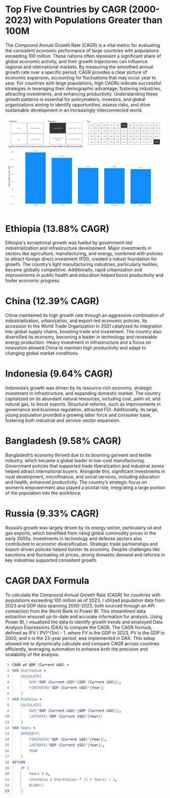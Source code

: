 
# Top Five Countries by CAGR (2000-2023) with Populations Greater than 100M 

The Compound Annual Growth Rate (CAGR) is a vital metric for evaluating the consistent economic performance of large countries with populations exceeding 100 million. These nations often represent a significant share of global economic activity, and their growth trajectories can influence regional and international markets. By measuring the smoothed annual growth rate over a specific period, CAGR provides a clear picture of economic expansion, accounting for fluctuations that may occur year to year. For countries with large populations, high CAGRs indicate successful strategies in leveraging their demographic advantage, fostering industries, attracting investments, and enhancing productivity. Understanding these growth patterns is essential for policymakers, investors, and global organizations aiming to identify opportunities, assess risks, and drive sustainable development in an increasingly interconnected world.

![Dashboard_upload](https://github.com/brianoliver20/World-Bank-API/blob/35862f16351086f7c0acfed7d991e54cae9e5adf/Top%20Five%20Large%20Countries%20by%20CAGR.png)

# Ethiopia (13.88% CAGR)
Ethiopia's exceptional growth was fueled by government-led industrialization and infrastructure development. Major investments in sectors like agriculture, manufacturing, and energy, combined with policies to attract foreign direct investment (FDI), created a robust foundation for growth. The country’s light manufacturing industries, particularly textiles, became globally competitive. Additionally, rapid urbanization and improvements in public health and education helped boost productivity and foster economic progress.

# China (12.39% CAGR)
China maintained its high growth rate through an aggressive combination of industrialization, urbanization, and export-led economic policies. Its accession to the World Trade Organization in 2001 catalyzed its integration into global supply chains, boosting trade and investment. The country also diversified its economy, becoming a leader in technology and renewable energy production. Heavy investment in infrastructure and a focus on innovation allowed China to maintain high productivity and adapt to changing global market conditions.

# Indonesia (9.64% CAGR)
Indonesia’s growth was driven by its resource-rich economy, strategic investment in infrastructure, and expanding domestic market. The country capitalized on its abundant natural resources, including coal, palm oil, and natural gas, to boost exports. Structural reforms, such as improvements in governance and business regulation, attracted FDI. Additionally, its large, young population provided a growing labor force and consumer base, fostering both industrial and service-sector expansion.

# Bangladesh (9.58% CAGR)
Bangladesh’s economy thrived due to its booming garment and textile industry, which became a global leader in low-cost manufacturing. Government policies that supported trade liberalization and industrial zones helped attract international buyers. Alongside this, significant investments in rural development, microfinance, and social services, including education and health, enhanced productivity. The country’s strategic focus on women’s empowerment also played a pivotal role, integrating a large portion of the population into the workforce.

# Russia (9.33% CAGR)
Russia’s growth was largely driven by its energy sector, particularly oil and gas exports, which benefited from rising global commodity prices in the early 2000s. Investments in technology and defense sectors also contributed to economic diversification. Strategic trade partnerships and export-driven policies helped bolster its economy. Despite challenges like sanctions and fluctuating oil prices, strong domestic demand and reforms in key industries supported consistent growth.

# CAGR DAX Formula

To calculate the Compound Annual Growth Rate (CAGR) for countries with populations exceeding 100 million as of 2023, I utilized population data from 2023 and GDP data spanning 2000-2023, both sourced through an API connection from the World Bank to Power BI. This streamlined data extraction ensured up-to-date and accurate information for analysis. Using Power BI, I visualized the data to identify growth trends and employed Data Analysis Expressions (DAX) to compute the CAGR. The CAGR formula, defined as (FV / PV)^(1/n) - 1, where FV is the GDP in 2023, PV is the GDP in 2000, and n is the 23-year period, was implemented in DAX. This setup allowed me to dynamically calculate and compare CAGR across countries efficiently, leveraging automation to enhance both the precision and scalability of the analysis.

![Dashboard_upload](https://github.com/brianoliver20/World-Bank-API/blob/6b4f4c1801bc63748d4f69df56ae29c32dedc780/CAGR%20DAX%20Formula.png)
